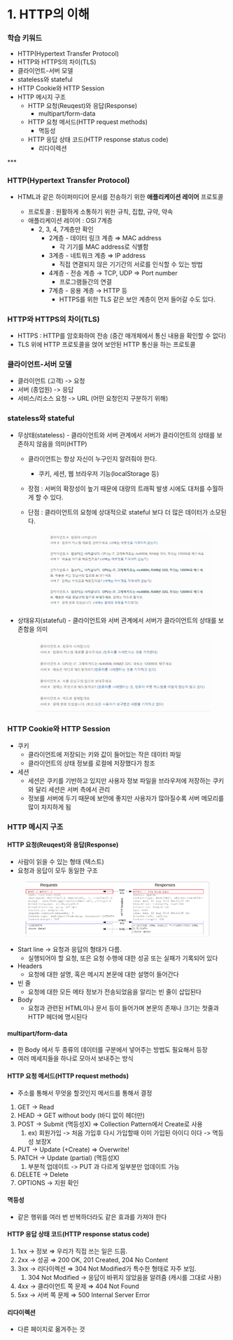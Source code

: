 # 1. HTTP의 이해

### 학습 키워드

* HTTP(Hypertext Transfer Protocol)
* HTTP와 HTTPS의 차이(TLS)
* 클라이언트-서버 모델
* stateless와 stateful
* HTTP Cookie와 HTTP Session
* HTTP 메시지 구조
  * HTTP 요청(Reuqest)와 응답(Response)
    * multipart/form-data
  * HTTP 요청 메서드(HTTP request methods)
    * 멱등성
  * HTTP 응답 상태 코드(HTTP response status code)
    * 리다이렉션



\*\*\*



### HTTP(Hypertext Transfer Protocol)

*   HTML과 같은 하이퍼미디어 문서를 전송하기 위한 **애플리케이션 레이어** 프로토콜

    * 프로토콜 : 원활하게 소통하기 위한 규칙, 집합, 규약, 약속
    * 애플리케이션 레이어 : OSI 7계층
      * 2, 3, 4, 7계층만 확인
        * 2계층 - 데이터 링크 계층 ⇒ MAC address
          * 각 기기를 MAC address로 식별함
        * 3계층 - 네트워크 계층 ⇒ IP address
          * 직접 연결되지 않은 기기간의 서로를 인식할 수 있는 방법
        * 4계층 - 전송 계층 → TCP, UDP ⇒ Port number
          * 프로그램들간의 연결
        * 7계층 - 응용 계층 → HTTP 등
          * HTTPS를 위한 TLS 같은 보안 계층이 먼저 들어갈 수도 있다.



### HTTP와 HTTPS의 차이(TLS)

* HTTPS : HTTP를 암호화하여 전송 (중간  매개체에서 통신 내용을 확인할 수 없다)
* TLS 위에 HTTP 프로토콜을 얹어 보안된 HTTP 통신을 하는 프로토콜



### 클라이언트-서버 모델

* 클라이언트 (고객) -> 요청
* 서버 (종업원) -> 응답
* 서비스/리소스 요청 -> URL (어떤  요청인지 구분하기 위해)



### stateless와 stateful

* 무상태(stateless) - 클라이언트와 서버 관계에서 서버가 클라이언트의 상태를 보존하지 않음을 의미(HTTP)&#x20;
  * 클라이언트는 항상 자신이 누구인지 알려줘야 한다.
    * 쿠키, 세션, 웹 브라우저 기능(localStorage 등)
  * 장점 : 서버의 확장성이 높기 때문에 대량의 트래픽 발생 시에도 대처를 수월하게 할 수 있다.
  *   단점 : 클라이언트의 요청에 상대적으로 stateful 보다 더 많은 데이터가 소모된다.

      <figure><img src="../.gitbook/assets/image (2).png" alt=""><figcaption></figcaption></figure>
*   상태유지(stateful) - 클라이언트와 서버 관계에서 서버가 클라이언트의 상태를 보존함을 의미



    <figure><img src="../.gitbook/assets/image.png" alt=""><figcaption></figcaption></figure>



### HTTP Cookie와 HTTP Session

* 쿠키
  * 클라이언트에 저장되는 키와 값이 들어있는 작은 데이터 파일
  * 클라이언트의 상태 정보를 로컬에 저장했다가 참조
* 세션
  * 세션은 쿠키를 기반하고 있지만 사용자 정보 파일을 브라우저에 저장하는 쿠키와 달리 세션은 서버 측에서 관리
  * 정보를 서버에 두기 때문에 보안에 좋지만 사용자가 많아질수록 서버 메모리를 많이 차지하게 됨



### HTTP 메시지 구조

#### HTTP 요청(Reuqest)와 응답(Response)

* 사람이 읽을 수 있는 형태 (텍스트)
* 요청과 응답이 모두 동일한 구조

<figure><img src="../.gitbook/assets/image (1).png" alt=""><figcaption></figcaption></figure>

* Start line → 요청과 응답의 형태가 다름.
  * 실행되어야 할 요청, 또은 요청 수행에 대한 성공 또는 실패가 기록되어 있다
* Headers
  * 요청에 대한 설명, 혹은 메시지 본문에 대한 설명이 들어간다
* 빈 줄
  * 요청에 대한 모든 메타 정보가 전송되었음을 알리는 빈 줄이 삽입된다
* Body
  * 요청과 관련된 HTML이나 문서 등이 들어가며 본문의 존재나 크기는 첫줄과 HTTP 헤더에 명시된다

#### multipart/form-data

* 한 Body 에서 두 종류의 데이터를 구분에서 넣어주는 방법도 필요해서 등장
* 여러 메세지들을 하나로 모아서 보내주는 방식



#### HTTP 요청 메서드(HTTP request methods)

* 주소를 통해서 무엇을 할것인지 메서드를 통해서 결정

1. GET → Read
2. HEAD → GET without body (바디  없이 헤더만)
3. POST → Submit (멱등성X) ⇒ Collection Pattern에서 Create로 사용
   1. ex) 회원가입 -> 처음 가입후 다시 가입할때 이미 가입된 아이디  이다 -> 멱등성 보장X
4. PUT → Update (+Create) ⇒ Overwrite!
5. PATCH → Update (partial) (멱등성X)
   1. 부분적 업데이트 -> PUT 과 다르게 일부분만 업데이트 가능
6. DELETE → Delete
7. OPTIONS → 지원 확인

#### 멱등성&#x20;

* 같은 행위를 여러 번 반복하더라도 같은 효과를 가져야 한다



#### HTTP 응답 상태 코드(HTTP response status code)

1. 1xx → 정보 ⇒ 우리가 직접 쓰는 일은 드믐.
2. 2xx → 성공 ⇒ 200 OK, 201 Created, 204 No Content
3. 3xx → 리다이렉션 ⇒ 304 Not Modified가 특수한 형태로 자주 보임.
   1. 304 Not Modified -> 응답이 바뀌지 않았음을 알려줌 (캐시를  그대로 사용)
4. 4xx → 클라이언트 쪽 문제 ⇒ 404 Not Found
5. 5xx → 서버 쪽 문제 ⇒ 500 Internal Server Error

#### 리다이렉션

* 다른 페이지로 옮겨주는 것
